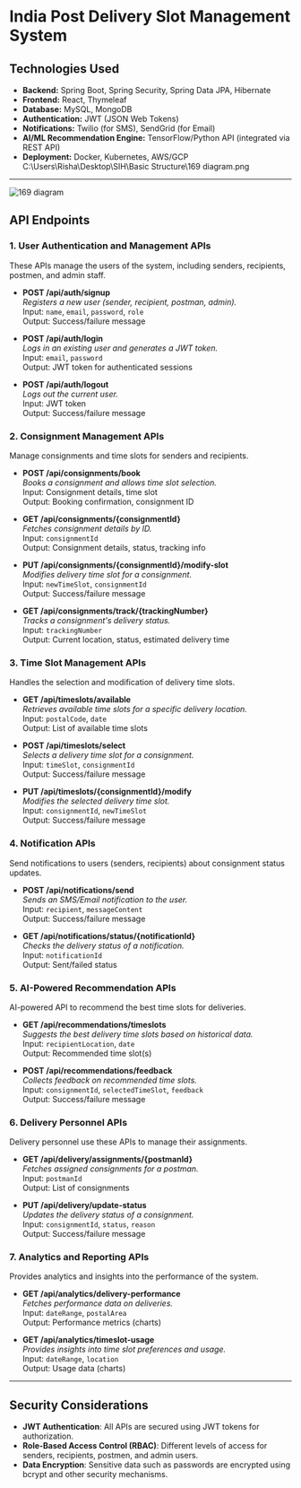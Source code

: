 # **India Post Delivery Slot Management System**


## Technologies Used
- **Backend:** Spring Boot, Spring Security, Spring Data JPA, Hibernate
- **Frontend:** React, Thymeleaf
- **Database:** MySQL, MongoDB
- **Authentication:** JWT (JSON Web Tokens)
- **Notifications:** Twilio (for SMS), SendGrid (for Email)
- **AI/ML Recommendation Engine:** TensorFlow/Python API (integrated via REST API)
- **Deployment:** Docker, Kubernetes, AWS/GCP
C:\Users\Risha\Desktop\SIH\Basic Structure\169 diagram.png
---
![169 diagram](https://github.com/user-attachments/assets/86a4fd1d-1a5d-4092-95e4-5ab5f9cea54f)

## API Endpoints

### 1. **User Authentication and Management APIs**
These APIs manage the users of the system, including senders, recipients, postmen, and admin staff.

- **POST /api/auth/signup**  
  _Registers a new user (sender, recipient, postman, admin)._  
  Input: `name`, `email`, `password`, `role`  
  Output: Success/failure message

- **POST /api/auth/login**  
  _Logs in an existing user and generates a JWT token._  
  Input: `email`, `password`  
  Output: JWT token for authenticated sessions

- **POST /api/auth/logout**  
  _Logs out the current user._  
  Input: JWT token  
  Output: Success/failure message

### 2. **Consignment Management APIs**
Manage consignments and time slots for senders and recipients.

- **POST /api/consignments/book**  
  _Books a consignment and allows time slot selection._  
  Input: Consignment details, time slot  
  Output: Booking confirmation, consignment ID

- **GET /api/consignments/{consignmentId}**  
  _Fetches consignment details by ID._  
  Input: `consignmentId`  
  Output: Consignment details, status, tracking info

- **PUT /api/consignments/{consignmentId}/modify-slot**  
  _Modifies delivery time slot for a consignment._  
  Input: `newTimeSlot`, `consignmentId`  
  Output: Success/failure message

- **GET /api/consignments/track/{trackingNumber}**  
  _Tracks a consignment's delivery status._  
  Input: `trackingNumber`  
  Output: Current location, status, estimated delivery time

### 3. **Time Slot Management APIs**
Handles the selection and modification of delivery time slots.

- **GET /api/timeslots/available**  
  _Retrieves available time slots for a specific delivery location._  
  Input: `postalCode`, `date`  
  Output: List of available time slots

- **POST /api/timeslots/select**  
  _Selects a delivery time slot for a consignment._  
  Input: `timeSlot`, `consignmentId`  
  Output: Success/failure message

- **PUT /api/timeslots/{consignmentId}/modify**  
  _Modifies the selected delivery time slot._  
  Input: `consignmentId`, `newTimeSlot`  
  Output: Success/failure message

### 4. **Notification APIs**
Send notifications to users (senders, recipients) about consignment status updates.

- **POST /api/notifications/send**  
  _Sends an SMS/Email notification to the user._  
  Input: `recipient`, `messageContent`  
  Output: Success/failure message

- **GET /api/notifications/status/{notificationId}**  
  _Checks the delivery status of a notification._  
  Input: `notificationId`  
  Output: Sent/failed status

### 5. **AI-Powered Recommendation APIs**
AI-powered API to recommend the best time slots for deliveries.

- **GET /api/recommendations/timeslots**  
  _Suggests the best delivery time slots based on historical data._  
  Input: `recipientLocation`, `date`  
  Output: Recommended time slot(s)

- **POST /api/recommendations/feedback**  
  _Collects feedback on recommended time slots._  
  Input: `consignmentId`, `selectedTimeSlot`, `feedback`  
  Output: Success/failure message

### 6. **Delivery Personnel APIs**
Delivery personnel use these APIs to manage their assignments.

- **GET /api/delivery/assignments/{postmanId}**  
  _Fetches assigned consignments for a postman._  
  Input: `postmanId`  
  Output: List of consignments

- **PUT /api/delivery/update-status**  
  _Updates the delivery status of a consignment._  
  Input: `consignmentId`, `status`, `reason`  
  Output: Success/failure message

### 7. **Analytics and Reporting APIs**
Provides analytics and insights into the performance of the system.

- **GET /api/analytics/delivery-performance**  
  _Fetches performance data on deliveries._  
  Input: `dateRange`, `postalArea`  
  Output: Performance metrics (charts)

- **GET /api/analytics/timeslot-usage**  
  _Provides insights into time slot preferences and usage._  
  Input: `dateRange`, `location`  
  Output: Usage data (charts)

---

## Security Considerations
- **JWT Authentication**: All APIs are secured using JWT tokens for authorization.
- **Role-Based Access Control (RBAC)**: Different levels of access for senders, recipients, postmen, and admin users.
- **Data Encryption**: Sensitive data such as passwords are encrypted using bcrypt and other security mechanisms.
